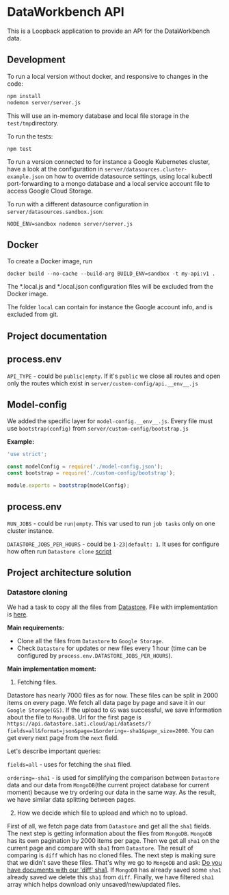 DataWorkbench API
=================

This is a Loopback application to provide an API for the DataWorkbench data.

Development
-----------

To run a local version without docker, and responsive to changes in the code:

```sh
npm install
nodemon server/server.js
```

This will use an in-memory database and local file storage in the `test/tmp`directory.

To run the tests:

```shell
npm test
```

To run a version connected to for instance a Google Kubernetes cluster, have a look at the configuration in `server/datasources.cluster-example.json` on how to override datasource settings, using local kubectl port-forwarding to a mongo database and a local service account file to access Google Cloud Storage.

To run with a different datasource configuration in `server/datasources.sandbox.json`:

```shell
NODE_ENV=sandbox nodemon server/server.js
```

Docker
------

To create a Docker image, run

```shell
docker build --no-cache --build-arg BUILD_ENV=sandbox -t my-api:v1 .
```

The *.local.js and *.local.json configuration files will be excluded from the Docker image.

The folder `local` can contain for instance the Google account info, and is excluded from git.

Project documentation
------

## process.env

`API_TYPE` - could be `public|empty`. If it's `public` we close all routes and open only the routes which exist in `server/custom-config/api.__env__.js`

## Model-config

We added the specific layer for `model-config.__env__.js`. Every file must use `bootstrap(config)` from `server/custom-config/bootstrap.js`

**Example:**

```js
'use strict';

const modelConfig = require('./model-config.json');
const bootstrap = require('./custom-config/bootstrap');

module.exports = bootstrap(modelConfig);
```

## process.env

`RUN_JOBS` - could be `run|empty`. This var used to run `job tasks` only on one cluster instance.

`DATASTORE_JOBS_PER_HOURS` - could be `1-23|default: 1`. It uses for configure how often run `Datastore clone` [script](./server/boot/jobs/datastore.js)

## Project architecture solution

### Datastore cloning

We had a task to copy all the files from [Datastore](https://api.datastore.iati.cloud/api/datasets). File with implementation is [here](./server/boot/jobs/datastore.js). 

**Main requirements:**

- Clone all the files from `Datastore` to `Google Storage`.
- Check `Datastore` for updates or new files every 1 hour (time can be configured by `process.env.DATASTORE_JOBS_PER_HOURS`).

**Main implementation moment:**

1) Fetching files.

Datastore has nearly 7000 files as for now.  These files can be split in 2000 items on every page. We fetch all data page by page and save it in our `Google Storage(GS)`. If the upload  to `GS` was successful, we save information about the file to `MongoDB`. Url for the first page is `https://api.datastore.iati.cloud/api/datasets/?fields=all&format=json&page=1&ordering=-sha1&page_size=2000`. You can get every next page from the `next` field.

Let's describe important queries:

`fields=all` - uses for fetching the `sha1` filed.

`ordering=-sha1` - is used for simplifying the comparison between `Datastore` data and our data from `MongoDB`(the current project database for current moment) because we try ordering our data in the same way. As the result, we have similar data splitting between pages.

2) How we decide which file to upload and which no to upload.

First of all, we fetch page data from `Datastore` and get all the `sha1` fields. The next step is getting information about the files from `MongoDB`. `MongoDB` has its own pagination by 2000 items per page. Then we get all `sha1` on the current page and compare with `sha1` from `Datastore`. The result of comparing is `diff` which has no cloned files. The next step is making sure that we didn't save these files. That's why we go to `MongoDB` and ask: [Do you have documents with our 'diff' sha1](./server/boot/jobs/datastore.js#L71). If `MongoDB` has already saved some `sha1` already saved we delete this `sha1` from `diff`. Finally, we have filtered `sha1` array which helps download only unsaved/new/updated files.

